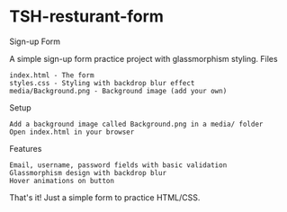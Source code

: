 # TSH-resturant-form

Sign-up Form

A simple sign-up form practice project with glassmorphism styling.
Files

    index.html - The form
    styles.css - Styling with backdrop blur effect
    media/Background.png - Background image (add your own)

Setup

    Add a background image called Background.png in a media/ folder
    Open index.html in your browser

Features

    Email, username, password fields with basic validation
    Glassmorphism design with backdrop blur
    Hover animations on button

That's it! Just a simple form to practice HTML/CSS.
